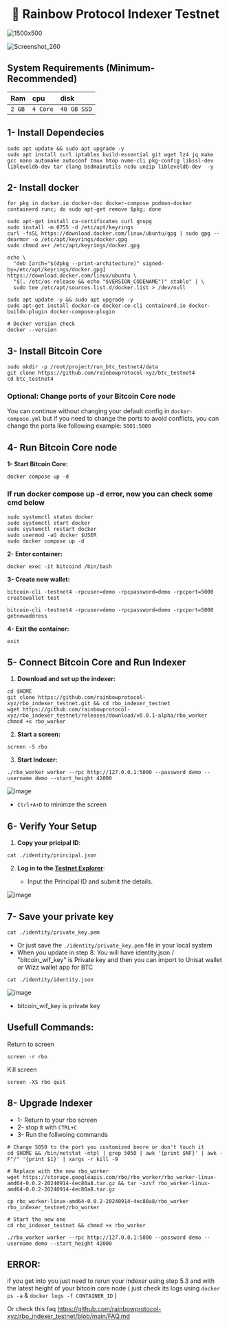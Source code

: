 <h1 align="center">🌈 Rainbow Protocol Indexer Testnet</h1>

![1500x500](https://github.com/user-attachments/assets/f90e5ca5-43bb-4864-b12d-893c31858928)


![Screenshot_260](https://github.com/user-attachments/assets/5c0b7d53-31c7-4823-ae5e-9b03405ce75a)


## System Requirements (Minimum-Recommended)
| Ram | cpu     | disk                      |
| :-------- | :------- | :-------------------------------- |
| `2 GB`      | `4 Core` | `40 GB SSD` |

## 1- Install Dependecies
```console
sudo apt update && sudo apt upgrade -y 
sudo apt install curl iptables build-essential git wget lz4 jq make gcc nano automake autoconf tmux htop nvme-cli pkg-config libssl-dev libleveldb-dev tar clang bsdmainutils ncdu unzip libleveldb-dev  -y
```

## 2- Install docker
```console
for pkg in docker.io docker-doc docker-compose podman-docker containerd runc; do sudo apt-get remove $pkg; done

sudo apt-get install ca-certificates curl gnupg
sudo install -m 0755 -d /etc/apt/keyrings
curl -fsSL https://download.docker.com/linux/ubuntu/gpg | sudo gpg --dearmor -o /etc/apt/keyrings/docker.gpg
sudo chmod a+r /etc/apt/keyrings/docker.gpg

echo \
  "deb [arch="$(dpkg --print-architecture)" signed-by=/etc/apt/keyrings/docker.gpg] https://download.docker.com/linux/ubuntu \
  "$(. /etc/os-release && echo "$VERSION_CODENAME")" stable" | \
  sudo tee /etc/apt/sources.list.d/docker.list > /dev/null

sudo apt update -y && sudo apt upgrade -y
sudo apt-get install docker-ce docker-ce-cli containerd.io docker-buildx-plugin docker-compose-plugin

# Docker version check
docker --version
```

## 3- Install Bitcoin Core
```console
sudo mkdir -p /root/project/run_btc_testnet4/data
git clone https://github.com/rainbowprotocol-xyz/btc_testnet4
cd btc_testnet4
```

### Optional: Change ports of your Bitcoin Core node
You can continue without changing your default config in `docker-compose.yml` but if you need to change the ports to avoid conflicts, you can change the ports like following example: `5001:5000`

## 4- Run Bitcoin Core node
**1- Start Bitcoin Core:**
```
docker compose up -d
```
### If run docker compose up -d error, now you can check some cmd below
```
sudo systemctl status docker
sudo systemctl start docker
sudo systemctl restart docker
sudo usermod -aG docker $USER
sudo docker compose up -d
```

**2- Enter container:**
```
docker exec -it bitcoind /bin/bash
```

**3- Create new wallet:**
```
bitcoin-cli -testnet4 -rpcuser=demo -rpcpassword=demo -rpcport=5000 createwallet test

bitcoin-cli -testnet4 -rpcuser=demo -rpcpassword=demo -rpcport=5000 getnewaddress
```

**4- Exit the container:**
```
exit
```

## 5- Connect Bitcoin Core and Run Indexer
1. **Download and set up the indexer:**
```console
cd $HOME
git clone https://github.com/rainbowprotocol-xyz/rbo_indexer_testnet.git && cd rbo_indexer_testnet
wget https://github.com/rainbowprotocol-xyz/rbo_indexer_testnet/releases/download/v0.0.1-alpha/rbo_worker
chmod +x rbo_worker
```

2. **Start a screen:**
```
screen -S rbo
```

3. **Start Indexer:**
```
./rbo_worker worker --rpc http://127.0.0.1:5000 --password demo --username demo --start_height 42000
```
![image](https://github.com/user-attachments/assets/83f5ba74-a90f-43ab-be07-41c0bb9288d3)

* `Ctrl+A+D` to minimze the screen

## 6- Verify Your Setup

1. **Copy your pricipal ID**:
```
cat ./identity/principal.json
```

2. **Log in to the [Testnet Explorer](https://testnet.rainbowprotocol.xyz/explorer)**:

   - Input the Principal ID and submit the details.

![image](https://github.com/user-attachments/assets/6594bbe4-9dcb-4019-b21d-578e0510267b)


## 7- Save your private key
```console
cat ./identity/private_key.pem
```
* Or just save the `./identity/private_key.pem` file in your local system
* When you update in step 8. You will have identity.json / "bitcoin_wif_key" is Private key and then you can import to Unisat wallet or Wizz wallet app for BTC 
```console
cat ./identity/identity.json
```
![image](https://github.com/user-attachments/assets/5a515d85-647d-4c6b-8e37-be8738687c03)

* bitcoin_wif_key is private key 

## Usefull Commands:
Return to screen
```
screen -r rbo
```

Kill screen
```
screen -XS rbo quit
```

## 8- Upgrade Indexer
* 1- Return to your rbo screen
* 2- stop  it with `CTRL+C`
* 3- Run the follwoing commands
```console
# Change 5050 to the port you customized beore or don't touch it
cd $HOME && /bin/netstat -ntpl | grep 5050 | awk '{print $NF}' | awk -F"/" '{print $1}' | xargs -r kill -9  

# Replace with the new rbo_worker
wget https://storage.googleapis.com/rbo/rbo_worker/rbo_worker-linux-amd64-0.0.2-20240914-4ec80a8.tar.gz && tar -xzvf rbo_worker-linux-amd64-0.0.2-20240914-4ec80a8.tar.gz

cp rbo_worker-linux-amd64-0.0.2-20240914-4ec80a8/rbo_worker rbo_indexer_testnet/rbo_worker

# Start the new one
cd rbo_indexer_testnet && chmod +x rbo_worker

./rbo_worker worker --rpc http://127.0.0.1:5000 --password demo --username demo --start_height 42000
```

## ERROR:
if you get into you just need to rerun your indexer using step 5.3 and with the latest height of your bitcoin core node ( just check its logs using `docker ps -a` & `docker logs -f CONTAINER_ID` )

Or check this faq
https://github.com/rainbowprotocol-xyz/rbo_indexer_testnet/blob/main/FAQ.md
